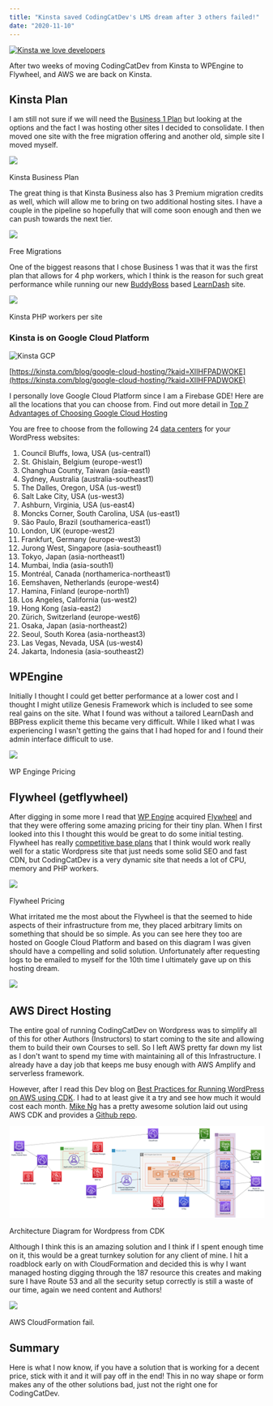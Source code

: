 ```yaml
---
title: "Kinsta saved CodingCatDev's LMS dream after 3 others failed!"
date: "2020-11-10"
---
```


[![Kinsta we love developers](https://res.cloudinary.com/ajonp/images/v1605119203/ccd-cloudinary/600x300-developers-light/600x300-developers-light.jpg)](https://kinsta.com?kaid=XIIHFPADWOKE)

After two weeks of moving CodingCatDev from Kinsta to WPEngine to Flywheel, and AWS we are back on Kinsta.

## Kinsta Plan

I am still not sure if we will need the [Business 1 Plan](https://kinsta.com/plans/) but looking at the options and the fact I was hosting other sites I decided to consolidate. I then moved one site with the free migration offering and another old, simple site I moved myself.

[![](https://res.cloudinary.com/ajonp/images/w_1024,h_681,c_scale/v1604999580/ccd-cloudinary/image_1693464a5/image-1024x681.png)](https://kinsta.com/plans/?kaid=XIIHFPADWOKE)

Kinsta Business Plan

The great thing is that Kinsta Business also has 3 Premium migration credits as well, which will allow me to bring on two additional hosting sites. I have a couple in the pipeline so hopefully that will come soon enough and then we can push towards the next tier.

[![](https://res.cloudinary.com/ajonp/images/v1604999845/ccd-cloudinary/image_1696b0d3e/image_1696b0d3e.png)](https://kinsta.com/knowledgebase/wordpress-migrations/?kaid=XIIHFPADWOKE)

Free Migrations

One of the biggest reasons that I chose Business 1 was that it was the first plan that allows for 4 php workers, which I think is the reason for such great performance while running our new [BuddyBoss](https://www.buddyboss.com/) based [LearnDash](https://learndash.idevaffiliate.com/976.html) site.

[![](https://res.cloudinary.com/ajonp/images/w_1024,h_566,c_scale/v1604999581/ccd-cloudinary/image-1_169428277/image-1-1024x566.png)](https://kinsta.com/plans/?kaid=XIIHFPADWOKE)

Kinsta PHP workers per site

### Kinsta is on Google Cloud Platform

![Kinsta GCP](https://res.cloudinary.com/ajonp/images/v1605119727/ccd-cloudinary/300x600-optimized-dark/300x600-optimized-dark.jpg)

[https://kinsta.com/blog/google-cloud-hosting/?kaid=XIIHFPADWOKE](https://kinsta.com/blog/google-cloud-hosting/?kaid=XIIHFPADWOKE)

I personally love Google Cloud Platform since I am a Firebase GDE! Here are all the locations that you can choose from. Find out more detail in [Top 7 Advantages of Choosing Google Cloud Hosting](https://kinsta.com/blog/google-cloud-hosting/?kaid=XIIHFPADWOKE)

You are free to choose from the following 24 [data centers](https://kinsta.com/knowledgebase/best-data-center/) for your WordPress websites:

1. Council Bluffs, Iowa, USA (us-central1)
2. St. Ghislain, Belgium (europe-west1)
3. Changhua County, Taiwan (asia-east1)
4. Sydney, Australia (australia-southeast1)
5. The Dalles, Oregon, USA (us-west1)
6. Salt Lake City, USA (us-west3)
7. Ashburn, Virginia, USA (us-east4)
8. Moncks Corner, South Carolina, USA (us-east1)
9. São Paulo, Brazil (southamerica-east1)
10. London, UK (europe-west2)
11. Frankfurt, Germany (europe-west3)
12. Jurong West, Singapore (asia-southeast1)
13. Tokyo, Japan (asia-northeast1)
14. Mumbai, India (asia-south1)
15. Montréal, Canada (northamerica-northeast1)
16. Eemshaven, Netherlands (europe-west4)
17. Hamina, Finland (europe-north1)
18. Los Angeles, California (us-west2)
19. Hong Kong (asia-east2)
20. Zürich, Switzerland (europe-west6)
21. Osaka, Japan (asia-northeast2)
22. Seoul, South Korea (asia-northeast3)
23. Las Vegas, Nevada, USA (us-west4)
24. Jakarta, Indonesia (asia-southeast2)

## WPEngine

Initially I thought I could get better performance at a lower cost and I thought I might utilize Genesis Framework which is included to see some real gains on the site. What I found was without a tailored LearnDash and BBPress explicit theme this became very difficult. While I liked what I was experiencing I wasn't getting the gains that I had hoped for and I found their admin interface difficult to use.

![](https://res.cloudinary.com/ajonp/images/w_874,h_1024,c_scale/v1605001356/ccd-cloudinary/image_169809906/image-874x1024.png)

WP Enginge Pricing

## Flywheel (getflywheel)

After digging in some more I read that [WP Engine](https://wpengine.com/blog/wp-engine-to-acquire-flywheel/) acquired [Flywheel](https://getflywheel.com/) and that they were offering some amazing pricing for their tiny plan. When I first looked into this I thought this would be great to do some initial testing. Flywheel has really [competitive base plans](https://getflywheel.com/pricing/) that I think would work really well for a static Wordpress site that just needs some solid SEO and fast CDN, but CodingCatDev is a very dynamic site that needs a lot of CPU, memory and PHP workers.

![](https://res.cloudinary.com/ajonp/images/w_1024,h_973,c_scale/v1605001549/ccd-cloudinary/image_17002c4f8/image-1024x973.png)

Flywheel Pricing

What irritated me the most about the Flywheel is that the seemed to hide aspects of their infrastructure from me, they placed arbitrary limits on something that should be so simple. As you can see here they too are hosted on Google Cloud Platform and based on this diagram I was given should have a compelling and solid solution. Unfortunately after requesting logs to be emailed to myself for the 10th time I ultimately gave up on this hosting dream.

![](https://res.cloudinary.com/ajonp/images/w_1024,h_971,c_scale/v1605002007/ccd-cloudinary/image_1702c8580/image-1024x971.png)

## AWS Direct Hosting

The entire goal of running CodingCatDev on Wordpress was to simplify all of this for other Authors (Instructors) to start coming to the site and allowing them to build their own Courses to sell. So I left AWS pretty far down my list as I don't want to spend my time with maintaining all of this Infrastructure. I already have a day job that keeps me busy enough with AWS Amplify and serverless framework.

However, after I read this Dev blog on [Best Practices for Running WordPress on AWS using CDK](https://dev.to/aws-builders/best-practices-for-running-wordpress-on-aws-using-cdk-aj9). I had to at least give it a try and see how much it would cost each month. [Mike Ng](https://dev.to/mike_ng) has a pretty awesome solution laid out using AWS CDK and provides a [Github repo](https://github.com/MikletNg/aws-serverless-wordpress).

![architecture-diagram-v2.png](https://github.com/MikletNg/aws-serverless-wordpress/blob/master/doc/architecture-diagram-v2.png?raw=true)

Architecture Diagram for Wordpress from CDK

Although I think this is an amazing solution and I think if I spent enough time on it, this would be a great turnkey solution for any client of mine. I hit a roadblock early on with CloudFormation and decided this is why I want managed hosting digging through the 187 resource this creates and making sure I have Route 53 and all the security setup correctly is still a waste of our time, again we need content and Authors!

![](https://res.cloudinary.com/ajonp/images/w_1024,h_504,c_scale/v1605002760/ccd-cloudinary/image_170447e74/image-1024x504.png)

AWS CloudFormation fail.

## Summary

Here is what I now know, if you have a solution that is working for a decent price, stick with it and it will pay off in the end! This in no way shape or form makes any of the other solutions bad, just not the right one for CodingCatDev.
